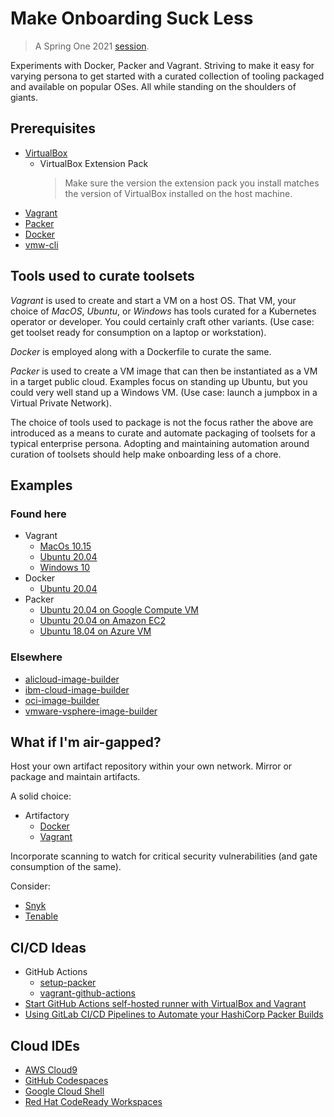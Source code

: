 # Make Onboarding Suck Less

> A Spring One 2021 [session](https://springone.io/2021/sessions/making-onboarding-suck-less).

Experiments with Docker, Packer and Vagrant. Striving to make it easy for varying persona to get started with a curated collection of tooling packaged and available on popular OSes.  All while standing on the shoulders of giants.

## Prerequisites

* [VirtualBox](https://www.virtualbox.org/wiki/Download_Old_Builds_6_1)
  * VirtualBox Extension Pack
    > Make sure the version the extension pack you install matches the version of VirtualBox installed on the host machine.
* [Vagrant](https://www.vagrantup.com/downloads)
* [Packer](https://www.packer.io/downloads)
* [Docker](https://docs.docker.com/get-docker/)
* [vmw-cli](https://github.com/apnex/vmw-cli)


## Tools used to curate toolsets

_Vagrant_ is used to create and start a VM on a host OS. That VM, your choice of _MacOS_, _Ubuntu_, or _Windows_ has tools curated for a Kubernetes operator or developer.  You could certainly craft other variants.  (Use case: get toolset ready for consumption on a laptop or workstation).

_Docker_ is employed along with a Dockerfile to curate the same.

_Packer_ is used to create a VM image that can then be instantiated as a VM in a target public cloud. Examples focus on standing up Ubuntu, but you could very well stand up a Windows VM. (Use case: launch a jumpbox in a Virtual Private Network).

The choice of tools used to package is not the focus rather the above are introduced as a means to curate and automate packaging of toolsets for a typical enterprise persona.  Adopting and maintaining automation around curation of toolsets should help make onboarding less of a chore.


## Examples

### Found here

* Vagrant
  * [MacOs 10.15](vagrant/macos/10_15)
  * [Ubuntu 20.04](vagrant/ubuntu/20_04)
  * [Windows 10](vagrant/windows/10)
* Docker
  * [Ubuntu 20.04](docker/README.md)
* Packer
  * [Ubuntu 20.04 on Google Compute VM](packer/google/ubuntu/20_04)
  * [Ubuntu 20.04 on Amazon EC2](packer/aws/ubuntu/20_04)
  * [Ubuntu 18.04 on Azure VM](packer/azure/ubuntu/18_04)

### Elsewhere

* [alicloud-image-builder](https://alibabacloud-howto.github.io/devops/tutorials/devops_for_small_to_medium_web_applications/part_04_continuous_delivery.html)
* [ibm-cloud-image-builder](https://github.com/IBM-Cloud/ibmcloud-image-builder)
* [oci-image-builder](https://github.com/oracle-quickstart/oci-byo-image)
* [vmware-vsphere-image-builder](https://github.com/allthingsclowd/packer-vsphere-iso-example)


## What if I'm air-gapped?

Host your own artifact repository within your own network. Mirror or package and maintain artifacts.

A solid choice:

* Artifactory
  * [Docker](https://www.jfrog.com/confluence/display/JFROG/Docker+Registry)
  * [Vagrant](https://www.jfrog.com/confluence/display/JFROG/Vagrant+Repositories)

Incorporate scanning to watch for critical security vulnerabilities (and gate consumption of the same).

Consider:

* [Snyk](https://snyk.io/product/container-vulnerability-management/)
* [Tenable](https://www.tenable.com/)


## CI/CD Ideas

* GitHub Actions
  * [setup-packer](https://github.com/marketplace/actions/setup-packer)
  * [vagrant-github-actions](https://github.com/jonashackt/vagrant-github-actions)
* [Start GitHub Actions self-hosted runner with VirtualBox and Vagrant ](https://dev.to/peaceiris/start-github-actions-self-hosted-runner-with-virtualbox-and-vagrant-49ei)
* [Using GitLab CI/CD Pipelines to Automate your HashiCorp Packer Builds](https://virtualhobbit.com/2020/05/05/using-gitlab-ci-cd-pipelines-to-automate-your-hashicorp-packer-builds/)


## Cloud IDEs

* [AWS Cloud9](https://aws.amazon.com/cloud9/)
* [GitHub Codespaces](https://github.com/features/codespaces)
* [Google Cloud Shell](https://cloud.google.com/shell)
* [Red Hat CodeReady Workspaces](https://developers.redhat.com/products/codeready-workspaces/overview)
